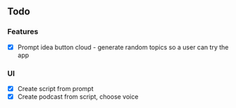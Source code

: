 ## Todo

### Features
- [x] Prompt idea button cloud - generate random topics so a user can try the app

### UI
- [x] Create script from prompt
- [x] Create podcast from script, choose voice
